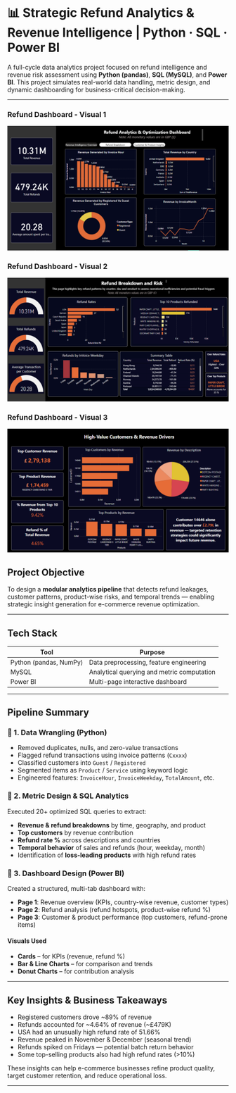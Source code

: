 # 📊 Strategic Refund Analytics & Revenue Intelligence | Python · SQL · Power BI

A full-cycle data analytics project focused on refund intelligence and revenue risk assessment using **Python (pandas)**, **SQL (MySQL)**, and **Power BI**. This project simulates real-world data handling, metric design, and dynamic dashboarding for business-critical decision-making.

---
<h3>Refund Dashboard - Visual 1</h3>
<img src="https://raw.githubusercontent.com/shrutiparmar2003/Refund-Analytics-Revenue-Intelligence-Dashboard/main/PowerBI%20dashboard%20images/image1.png" alt="Dashboard Image 1" width="700">

<br/>

<h3>Refund Dashboard - Visual 2</h3>
<img src="https://raw.githubusercontent.com/shrutiparmar2003/Refund-Analytics-Revenue-Intelligence-Dashboard/main/PowerBI%20dashboard%20images/img2.png" alt="Dashboard Image 2" width="700">

<br/>

<h3>Refund Dashboard - Visual 3</h3>
<img src="https://raw.githubusercontent.com/shrutiparmar2003/Refund-Analytics-Revenue-Intelligence-Dashboard/main/PowerBI%20dashboard%20images/img3.png" alt="Dashboard Image 3" width="700">


## Project Objective

To design a **modular analytics pipeline** that detects refund leakages, customer patterns, product-wise risks, and temporal trends — enabling strategic insight generation for e-commerce revenue optimization.

---

## Tech Stack

| Tool          | Purpose                                      |
|---------------|----------------------------------------------|
| Python (pandas, NumPy) | Data preprocessing, feature engineering |
| MySQL         | Analytical querying and metric computation   |
| Power BI      | Multi-page interactive dashboard             |

---

## Pipeline Summary

### 🔹 1. Data Wrangling (Python)
- Removed duplicates, nulls, and zero-value transactions
- Flagged refund transactions using invoice patterns (`Cxxxx`)
- Classified customers into `Guest` / `Registered`
- Segmented items as `Product` / `Service` using keyword logic
- Engineered features: `InvoiceHour`, `InvoiceWeekday`, `TotalAmount`, etc.

### 🔹 2. Metric Design & SQL Analytics
Executed 20+ optimized SQL queries to extract:

- **Revenue & refund breakdowns** by time, geography, and product
- **Top customers** by revenue contribution
- **Refund rate %** across descriptions and countries
- **Temporal behavior** of sales and refunds (hour, weekday, month)
- Identification of **loss-leading products** with high refund rates

### 🔹 3. Dashboard Design (Power BI)
Created a structured, multi-tab dashboard with:

- **Page 1**: Revenue overview (KPIs, country-wise revenue, customer types)
- **Page 2**: Refund analysis (refund hotspots, product-wise refund %)
- **Page 3**: Customer & product performance (top customers, refund-prone items)

#### Visuals Used

- **Cards** – for KPIs (revenue, refund %)
- **Bar & Line Charts** – for comparison and trends
- **Donut Charts** – for contribution analysis
---

## Key Insights & Business Takeaways

- Registered customers drove ~89% of revenue
- Refunds accounted for ~4.64% of revenue (~£479K)
- USA had an unusually high refund rate of 51.66%
- Revenue peaked in November & December (seasonal trend)
- Refunds spiked on Fridays — potential batch return behavior
- Some top-selling products also had high refund rates (>10%)

These insights can help e-commerce businesses refine product quality, target customer retention, and reduce operational loss.


---


